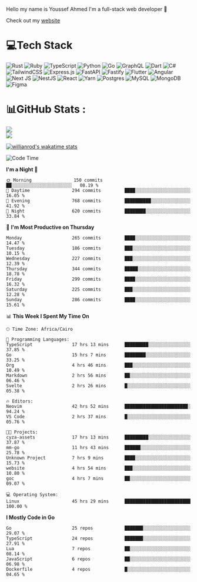 Hello my name is Youssef Ahmed I'm a full-stack web developer 👋

Check out my [website](https://youssefahmed.vercel.app)
 
# 💻Tech Stack

![Rust](https://img.shields.io/badge/rust-%23000000.svg?style=for-the-badge&logo=rust&logoColor=white) ![Ruby](https://img.shields.io/badge/ruby-%23CC342D.svg?style=for-the-badge&logo=ruby&logoColor=white) ![TypeScript](https://img.shields.io/badge/typescript-%23007ACC.svg?style=for-the-badge&logo=typescript&logoColor=white) ![Python](https://img.shields.io/badge/python-3670A0?style=for-the-badge&logo=python&logoColor=ffdd54) ![Go](https://img.shields.io/badge/go-%2300ADD8.svg?style=for-the-badge&logo=go&logoColor=white) ![GraphQL](https://img.shields.io/badge/-GraphQL-E10098?style=for-the-badge&logo=graphql&logoColor=white) ![Dart](https://img.shields.io/badge/dart-%230175C2.svg?style=for-the-badge&logo=dart&logoColor=white) ![C#](https://img.shields.io/badge/c%23-%23239120.svg?style=for-the-badge&logo=c-sharp&logoColor=white) ![TailwindCSS](https://img.shields.io/badge/tailwindcss-%2338B2AC.svg?style=for-the-badge&logo=tailwind-css&logoColor=white) ![Express.js](https://img.shields.io/badge/express.js-%23404d59.svg?style=for-the-badge&logo=express&logoColor=%2361DAFB) ![FastAPI](https://img.shields.io/badge/FastAPI-005571?style=for-the-badge&logo=fastapi) ![Fastify](https://img.shields.io/badge/fastify-%23000000.svg?style=for-the-badge&logo=fastify&logoColor=white) ![Flutter](https://img.shields.io/badge/Flutter-%2302569B.svg?style=for-the-badge&logo=Flutter&logoColor=white) ![Angular](https://img.shields.io/badge/angular-%23DD0031.svg?style=for-the-badge&logo=angular&logoColor=white) ![Next JS](https://img.shields.io/badge/Next-black?style=for-the-badge&logo=next.js&logoColor=white) ![NestJS](https://img.shields.io/badge/nestjs-%23E0234E.svg?style=for-the-badge&logo=nestjs&logoColor=white) ![React](https://img.shields.io/badge/react-%2320232a.svg?style=for-the-badge&logo=react&logoColor=%2361DAFB) ![Yarn](https://img.shields.io/badge/yarn-%232C8EBB.svg?style=for-the-badge&logo=yarn&logoColor=white) ![Postgres](https://img.shields.io/badge/postgres-%23316192.svg?style=for-the-badge&logo=postgresql&logoColor=white) ![MySQL](https://img.shields.io/badge/mysql-%2300f.svg?style=for-the-badge&logo=mysql&logoColor=white) ![MongoDB](https://img.shields.io/badge/MongoDB-%234ea94b.svg?style=for-the-badge&logo=mongodb&logoColor=white)     ![Figma](https://img.shields.io/badge/figma-%23F24E1E.svg?style=for-the-badge&logo=figma&logoColor=white)

# 📊GitHub Stats :

![](https://github-readme-stats.vercel.app/api?username=joetifa2003&theme=tokyonight&hide_border=false&include_all_commits=false&count_private=false)<br/>
![](https://github-readme-streak-stats.herokuapp.com/?user=joetifa2003&theme=tokyonight&hide_border=false)<br/>

[![willianrod's wakatime stats](https://github-readme-stats.vercel.app/api/wakatime?username=joetifa2003&layout=compact)](https://github.com/anuraghazra/github-readme-stats)
<!--START_SECTION:waka-->
![Code Time](http://img.shields.io/badge/Code%20Time-3%2C199%20hrs-blue)

**I'm a Night 🦉** 

```text
🌞 Morning                150 commits         ██░░░░░░░░░░░░░░░░░░░░░░░   08.19 % 
🌆 Daytime                294 commits         ████░░░░░░░░░░░░░░░░░░░░░   16.05 % 
🌃 Evening                768 commits         ██████████░░░░░░░░░░░░░░░   41.92 % 
🌙 Night                  620 commits         ████████░░░░░░░░░░░░░░░░░   33.84 % 
```
📅 **I'm Most Productive on Thursday** 

```text
Monday                   265 commits         ████░░░░░░░░░░░░░░░░░░░░░   14.47 % 
Tuesday                  186 commits         ███░░░░░░░░░░░░░░░░░░░░░░   10.15 % 
Wednesday                227 commits         ███░░░░░░░░░░░░░░░░░░░░░░   12.39 % 
Thursday                 344 commits         █████░░░░░░░░░░░░░░░░░░░░   18.78 % 
Friday                   299 commits         ████░░░░░░░░░░░░░░░░░░░░░   16.32 % 
Saturday                 225 commits         ███░░░░░░░░░░░░░░░░░░░░░░   12.28 % 
Sunday                   286 commits         ████░░░░░░░░░░░░░░░░░░░░░   15.61 % 
```


📊 **This Week I Spent My Time On** 

```text
🕑︎ Time Zone: Africa/Cairo

💬 Programming Languages: 
TypeScript               17 hrs 13 mins      █████████░░░░░░░░░░░░░░░░   37.85 % 
Go                       15 hrs 7 mins       ████████░░░░░░░░░░░░░░░░░   33.25 % 
Org                      4 hrs 46 mins       ███░░░░░░░░░░░░░░░░░░░░░░   10.49 % 
Markdown                 2 hrs 56 mins       ██░░░░░░░░░░░░░░░░░░░░░░░   06.46 % 
Svelte                   2 hrs 26 mins       █░░░░░░░░░░░░░░░░░░░░░░░░   05.38 % 

🔥 Editors: 
Neovim                   42 hrs 52 mins      ████████████████████████░   94.24 % 
VS Code                  2 hrs 37 mins       █░░░░░░░░░░░░░░░░░░░░░░░░   05.76 % 

🐱‍💻 Projects: 
cyza-assets              17 hrs 13 mins      █████████░░░░░░░░░░░░░░░░   37.87 % 
mm-go                    11 hrs 43 mins      ██████░░░░░░░░░░░░░░░░░░░   25.78 % 
Unknown Project          7 hrs 9 mins        ████░░░░░░░░░░░░░░░░░░░░░   15.73 % 
website                  4 hrs 54 mins       ███░░░░░░░░░░░░░░░░░░░░░░   10.80 % 
goc                      4 hrs 7 mins        ██░░░░░░░░░░░░░░░░░░░░░░░   09.07 % 

💻 Operating System: 
Linux                    45 hrs 29 mins      █████████████████████████   100.00 % 
```

**I Mostly Code in Go** 

```text
Go                       25 repos            ███████░░░░░░░░░░░░░░░░░░   29.07 % 
TypeScript               24 repos            ███████░░░░░░░░░░░░░░░░░░   27.91 % 
Lua                      7 repos             ██░░░░░░░░░░░░░░░░░░░░░░░   08.14 % 
JavaScript               6 repos             ██░░░░░░░░░░░░░░░░░░░░░░░   06.98 % 
Dockerfile               4 repos             █░░░░░░░░░░░░░░░░░░░░░░░░   04.65 % 
```




<!--END_SECTION:waka-->
